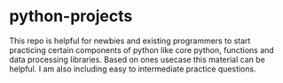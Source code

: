 # python-projects
This repo is helpful for newbies and existing programmers to start practicing certain components of python like core python, functions and data processing libraries.
Based on ones usecase this material can be helpful.
 I am also including easy to intermediate practice questions.